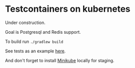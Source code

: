 # Testcontainers on kubernetes

Under construction.

Goal is Postgresql and Redis support.

To build run `./gradlew build`

See tests as an example [here](./src/test/java/com/github/m4gshm/testcontainers).


And don't forget to install [Minikube](https://kubernetes.io/ru/docs/tasks/tools/install-minikube/) locally for staging.